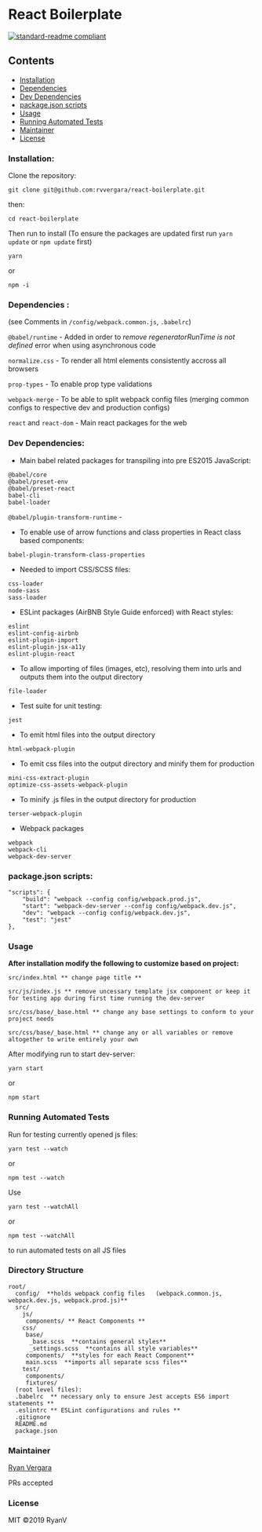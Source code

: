 # React Boilerplate

[![standard-readme compliant](https://img.shields.io/badge/standard--readme-OK-green.svg?style=flat-square)](https://github.com/RichardLitt/standard-readme)

## Contents

- [Installation](#installation)
- [Dependencies](#dependencies)
- [Dev Dependencies](#dev-dependencies)
- [package.json scripts](#package.json-scripts)
- [Usage](#usage)
- [Running Automated Tests](#running-automated-tests)
- [Maintainer](#maintainer)
- [License](#license)

### Installation:

Clone the repository:

```
git clone git@github.com:rvvergara/react-boilerplate.git
```

then:

```
cd react-boilerplate
```

Then run to install (To ensure the packages are updated first run `yarn update` or `npm update` first)

```
yarn
```

or

```
npm -i
```

### Dependencies :

(see Comments in `/config/webpack.common.js`, `.babelrc`)

`@babel/runtime` - Added in order to _remove regeneratorRunTime is not defined_ error when using asynchronous code

`normalize.css` - To render all html elements consistently accross all browsers

`prop-types` - To enable prop type validations

`webpack-merge` - To be able to split webpack config files (merging common configs to respective dev and production configs)

`react` and `react-dom` - Main react packages for the web

### Dev Dependencies:

- Main babel related packages for transpiling into pre ES2015 JavaScript:

```
@babel/core
@babel/preset-env
@babel/preset-react
babel-cli
babel-loader
```

`@babel/plugin-transform-runtime` -

- To enable use of arrow functions and class properties in React class based components:

```
babel-plugin-transform-class-properties
```

- Needed to import CSS/SCSS files:

```
css-loader
node-sass
sass-loader
```

- ESLint packages (AirBNB Style Guide enforced) with React styles:

```
eslint
eslint-config-airbnb
eslint-plugin-import
eslint-plugin-jsx-a11y
eslint-plugin-react
```

- To allow importing of files (images, etc), resolving them into urls and outputs them into the output directory

```
file-loader
```

- Test suite for unit testing:

```
jest
```

- To emit html files into the output directory

```
html-webpack-plugin
```

- To emit css files into the output directory and minify them for production

```
mini-css-extract-plugin
optimize-css-assets-webpack-plugin
```

- To minify .js files in the output directory for production

```
terser-webpack-plugin
```

- Webpack packages

```
webpack
webpack-cli
webpack-dev-server
```

### package.json scripts:

```
"scripts": {
    "build": "webpack --config config/webpack.prod.js",
    "start": "webpack-dev-server --config config/webpack.dev.js",
    "dev": "webpack --config config/webpack.dev.js",
    "test": "jest"
},
```

### Usage

**After installation modify the following to customize based on project:**

```
src/index.html ** change page title **

src/js/index.js ** remove uncessary template jsx component or keep it for testing app during first time running the dev-server

src/css/base/_base.html ** change any base settings to conform to your project needs

src/css/base/_base.html ** change any or all variables or remove altogether to write entirely your own
```

After modifying run to start dev-server:

```
yarn start
```

or

```
npm start
```

### Running Automated Tests

Run for testing currently opened js files:

```
yarn test --watch
```

or

```
npm test --watch
```

Use

```
yarn test --watchAll
```

or

```
npm test --watchAll
```

to run automated tests on all JS files

### Directory Structure

```
root/
  config/  **holds webpack config files   (webpack.common.js, webpack.dev.js, webpack.prod.js)**
  src/
    js/
     components/ ** React Components **
    css/
     base/
      _base.scss  **contains general styles**
      _settings.scss  **contains all style variables**
     components/  **styles for each React Component**
     main.scss  **imports all separate scss files**
    test/
     components/
     fixtures/
  (root level files):
  .babelrc  ** necessary only to ensure Jest accepts ES6 import statements **
  .eslintrc ** ESLint configurations and rules **
  .gitignore
  README.md
  package.json
```

### Maintainer

[Ryan Vergara](https://github.com/rvvergara)

PRs accepted

### License

MIT ©2019 RyanV
